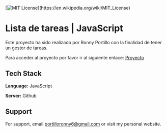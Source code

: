 [![MIT License](https://img.shields.io/apm/l/atomic-design-ui.svg?)](https://en.wikipedia.org/wiki/MIT_License)

# Lista de tareas | JavaScript

Este proyecto ha sido realizado por Ronny Portillo con la finalidad de tener un gestor de tareas.

Para acceder al proyecto por favor ir al siguiente enlace: <a href="https://portilloronny6.github.io/tasklist-js.github.io/" target="_blank">Proyecto</a>

## Tech Stack

**Language:** JavaScript

**Server:** Github

## Support

For support, email portilloronny6@gmail.com or visit my personal website.
